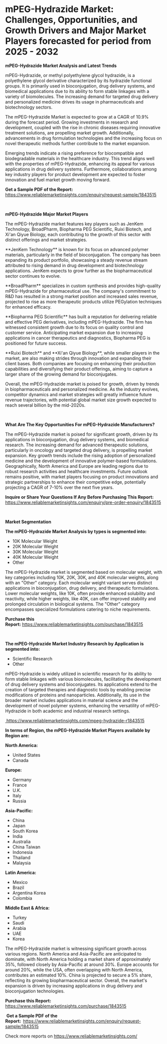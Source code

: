 <p><h1>mPEG-Hydrazide Market: Challenges, Opportunities, and Growth Drivers and Major Market Players forecasted for period from 2025 - 2032</h1></p><p><strong>mPEG-Hydrazide Market Analysis and Latest Trends</strong></p>
<p><p>mPEG-Hydrazide, or methyl polyethylene glycol hydrazide, is a polyethylene glycol derivative characterized by its hydrazide functional groups. It is primarily used in bioconjugation, drug delivery systems, and biomedical applications due to its ability to form stable linkages with a variety of biomolecules. The increasing demand for targeted drug delivery and personalized medicine drives its usage in pharmaceuticals and biotechnology sectors.</p><p>The mPEG-Hydrazide Market is expected to grow at a CAGR of 10.9% during the forecast period. Growing investments in research and development, coupled with the rise in chronic diseases requiring innovative treatment solutions, are propelling market growth. Additionally, advancements in drug formulation technologies and the increasing focus on novel therapeutic methods further contribute to the market expansion.</p><p>Emerging trends indicate a rising preference for biocompatible and biodegradable materials in the healthcare industry. This trend aligns well with the properties of mPEG-Hydrazide, enhancing its appeal for various applications in drug delivery systems. Furthermore, collaborations among key industry players for product development are expected to foster innovation and fuel market growth moving forward.</p></p>
<p><strong>Get a Sample PDF of the Report:&nbsp;</strong> <a href="https://www.reliablemarketinsights.com/enquiry/request-sample/1843515?utm_campaign=2013&utm_medium=2&utm_source=Github&utm_content=ia&utm_term=03042025&utm_id=mpeg-hydrazide">https://www.reliablemarketinsights.com/enquiry/request-sample/1843515</a></p>
<p>&nbsp;</p>
<p><strong>mPEG-Hydrazide Major Market Players</strong></p>
<p><p>The mPEG-Hydrazide market features key players such as JenKem Technology, BroadPharm, Biopharma PEG Scientific, Ruixi Biotech, and Xi'an Qiyue Biology, each contributing to the growth of this sector with distinct offerings and market strategies.</p><p>**JenKem Technology** is known for its focus on advanced polymer materials, particularly in the field of bioconjugation. The company has been expanding its product portfolio, showcasing a steady revenue stream attributed to rising demand in drug development and biotechnology applications. JenKem expects to grow further as the biopharmaceutical sector continues to evolve.</p><p>**BroadPharm** specializes in custom synthesis and provides high-quality mPEG-Hydrazide for pharmaceutical use. The company's commitment to R&D has resulted in a strong market position and increased sales revenue, projected to rise as more therapeutic products utilize PEGylation techniques for enhanced efficacy.</p><p>**Biopharma PEG Scientific** has built a reputation for delivering reliable and effective PEG derivatives, including mPEG-Hydrazide. The firm has witnessed consistent growth due to its focus on quality control and customer service. Anticipating market expansion due to increasing applications in cancer therapeutics and diagnostics, Biopharma PEG is positioned for future success.</p><p>**Ruixi Biotech** and **Xi'an Qiyue Biology**, while smaller players in the market, are also making strides through innovation and expanding their client bases. Both companies are focusing on enhancing their production capabilities and diversifying their product offerings, aiming to capture a larger share of the growing demand for bioconjugates.</p><p>Overall, the mPEG-Hydrazide market is poised for growth, driven by trends in biopharmaceuticals and personalized medicine. As the industry evolves, competitor dynamics and market strategies will greatly influence future revenue trajectories, with potential global market size growth expected to reach several billion by the mid-2020s.</p></p>
<p>&nbsp;</p>
<p><strong>What Are The Key Opportunities For mPEG-Hydrazide Manufacturers?</strong></p>
<p><p>The mPEG-Hydrazide market is poised for significant growth, driven by its applications in bioconjugation, drug delivery systems, and biomedical research. The increasing demand for advanced therapeutic solutions, particularly in oncology and targeted drug delivery, is propelling market expansion. Key growth trends include the rising adoption of personalized medicine and the development of innovative polymer-based formulations. Geographically, North America and Europe are leading regions due to robust research activities and healthcare investments. Future outlook remains positive, with market players focusing on product innovations and strategic partnerships to enhance their competitive edge, potentially projecting a CAGR of 7-10% over the next five years.</p></p>
<p><strong>Inquire or Share Your Questions If Any Before Purchasing This Report:</strong> <a href="https://www.reliablemarketinsights.com/enquiry/pre-order-enquiry/1843515?utm_campaign=2013&utm_medium=2&utm_source=Github&utm_content=ia&utm_term=03042025&utm_id=mpeg-hydrazide">https://www.reliablemarketinsights.com/enquiry/pre-order-enquiry/1843515</a></p>
<p>&nbsp;</p>
<p><strong>Market Segmentation</strong></p>
<p><strong>The mPEG-Hydrazide Market Analysis by types is segmented into:</strong></p>
<p><ul><li>10K Molecular Weight</li><li>20K Molecular Weight</li><li>30K Molecular Weight</li><li>40K Molecular Weight</li><li>Other</li></ul></p>
<p><p>The mPEG-Hydrazide market is segmented based on molecular weight, with key categories including 10K, 20K, 30K, and 40K molecular weights, along with an "Other" category. Each molecular weight variant serves distinct applications in bioconjugation, drug delivery, and therapeutic formulations. Lower molecular weights, like 10K, often provide enhanced solubility and reactivity, while higher weights, like 40K, can offer improved stability and prolonged circulation in biological systems. The "Other" category encompasses specialized formulations catering to niche requirements.</p></p>
<p><strong>Purchase this Report:&nbsp;</strong><a href="https://www.reliablemarketinsights.com/purchase/1843515?utm_campaign=2013&utm_medium=2&utm_source=Github&utm_content=ia&utm_term=03042025&utm_id=mpeg-hydrazide">https://www.reliablemarketinsights.com/purchase/1843515</a></p>
<p>&nbsp;</p>
<p><strong>The mPEG-Hydrazide Market Industry Research by Application is segmented into:</strong></p>
<p><ul><li>Scientific Research</li><li>Other</li></ul></p>
<p><p>mPEG-Hydrazide is widely utilized in scientific research for its ability to form stable linkages with various biomolecules, facilitating the development of drug delivery systems and bioconjugates. Its applications extend to the creation of targeted therapies and diagnostic tools by enabling precise modifications of proteins and nanoparticles. Additionally, its use in the broader market includes applications in material science and the development of novel polymer systems, enhancing the versatility of mPEG-Hydrazide in both academic and industrial research settings.</p></p>
<p><a href="https://www.reliablemarketinsights.com/mpeg-hydrazide-r1843515?utm_campaign=2013&utm_medium=2&utm_source=Github&utm_content=ia&utm_term=03042025&utm_id=mpeg-hydrazide">&nbsp;https://www.reliablemarketinsights.com/mpeg-hydrazide-r1843515</a></p>
<p><strong>In terms of Region, the mPEG-Hydrazide Market Players available by Region are:</strong></p>
<p>
    <p> <strong> North America: </strong>
        <ul>
            <li>United States</li>
            <li>Canada</li>
        </ul>
        </p> 
    <p> <strong> Europe: </strong>
        <ul>
            <li>Germany</li>
            <li>France</li>
            <li>U.K.</li>
            <li>Italy</li>
            <li>Russia</li>
        </ul>
        </p> 
    <p> <strong> Asia-Pacific: </strong>
        <ul>
            <li>China</li>
            <li>Japan</li>
            <li>South Korea</li>
            <li>India</li>
            <li>Australia</li>
            <li>China Taiwan</li>
            <li>Indonesia</li>
            <li>Thailand</li>
            <li>Malaysia</li>
        </ul>
        </p> 
    <p> <strong> Latin America: </strong>
        <ul>
            <li>Mexico</li>
            <li>Brazil</li>
            <li>Argentina Korea</li>
            <li>Colombia</li>
        </ul>
        </p> 
    <p> <strong> Middle East & Africa: </strong>
        <ul>
            <li>Turkey</li>
            <li>Saudi</li>
            <li>Arabia</li>
            <li>UAE</li>
            <li>Korea</li>
        </ul>
    </p>
    </p>
<p><p>The mPEG-Hydrazide market is witnessing significant growth across various regions. North America and Asia-Pacific are anticipated to dominate, with North America holding a market share of approximately 35%, followed closely by Asia-Pacific at around 30%. Europe accounts for around 20%, while the USA, often overlapping with North America, contributes an estimated 10%. China is projected to secure a 5% share, reflecting its growing biopharmaceutical sector. Overall, the market's expansion is driven by increasing applications in drug delivery and bioconjugation technologies.</p></p>
<p><strong>Purchase this Report: </strong><a href="https://www.reliablemarketinsights.com/purchase/1843515?utm_campaign=2013&utm_medium=2&utm_source=Github&utm_content=ia&utm_term=03042025&utm_id=mpeg-hydrazide">https://www.reliablemarketinsights.com/purchase/1843515</a></p>
<p>&nbsp;<strong>Get a Sample PDF of the Report:&nbsp;&nbsp;</strong><a href="https://www.reliablemarketinsights.com/enquiry/request-sample/1843515?utm_campaign=2013&utm_medium=2&utm_source=Github&utm_content=ia&utm_term=03042025&utm_id=mpeg-hydrazide">https://www.reliablemarketinsights.com/enquiry/request-sample/1843515</a></p>
<p><strong></strong></p>
<p>Check more reports on <a href="https://www.reliablemarketinsights.com/?utm_campaign=2013&utm_medium=2&utm_source=Github&utm_content=ia&utm_term=03042025&utm_id=mpeg-hydrazide">https://www.reliablemarketinsights.com/</a></p>